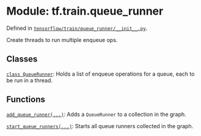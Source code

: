 <div itemscope itemtype="http://developers.google.com/ReferenceObject">
<meta itemprop="name" content="tf.train.queue_runner" />
</div>

# Module: tf.train.queue_runner



Defined in [`tensorflow/train/queue_runner/__init__.py`](https://www.tensorflow.org/code/tensorflow/train/queue_runner/__init__.py).

Create threads to run multiple enqueue ops.

## Classes

[`class QueueRunner`](../../tf/train/QueueRunner.md): Holds a list of enqueue operations for a queue, each to be run in a thread.

## Functions

[`add_queue_runner(...)`](../../tf/train/add_queue_runner.md): Adds a `QueueRunner` to a collection in the graph.

[`start_queue_runners(...)`](../../tf/train/start_queue_runners.md): Starts all queue runners collected in the graph.

